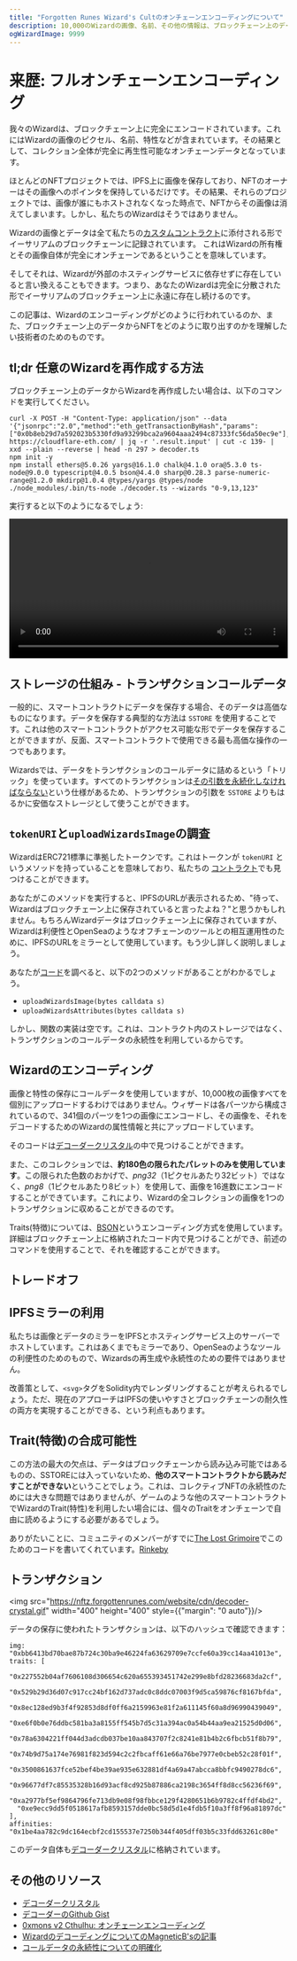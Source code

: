 ```yaml
---
title: "Forgotten Runes Wizard's Cultのオンチェーンエンコーディングについて"
description: 10,000のWizardの画像、名前、その他の情報は、ブロックチェーン上のデータから完全に再現されます。この記事では、なぜそれが重要なのか、どのように機能するのか、どのようにしてNFTを未来永劫取得可能にするのかについて説明します。
ogWizardImage: 9999
---
```


# 来歴: フルオンチェーンエンコーディング

我々のWizardは、ブロックチェーン上に完全にエンコードされています。これにはWizardの画像のピクセル、名前、特性などが含まれています。その結果として、コレクション全体が完全に再生性可能なオンチェーンデータとなっています。

ほとんどのNFTプロジェクトでは、IPFS上に画像を保存しており、NFTのオーナーはその画像へのポインタを保持しているだけです。その結果、それらのプロジェクトでは、画像が誰にもホストされなくなった時点で、NFTからその画像は消えてしまいます。しかし、私たちのWizardはそうではありません。

Wizardの画像とデータは全て私たちの[カスタムコントラクト](https://etherscan.io/address/0x521f9c7505005cfa19a8e5786a9c3c9c9f5e6f42)に添付される形でイーサリアムのブロックチェーンに記録されています。
これはWizardの所有権とその画像自体が完全にオンチェーンであるということを意味しています。

そしてそれは、Wizardが外部のホスティングサービスに依存せずに存在していると言い換えることもできます。つまり、あなたのWizardは完全に分散された形でイーサリアムのブロックチェーン上に永遠に存在し続けるのです。

この記事は、Wizardのエンコーディングがどのように行われているのか、また、ブロックチェーン上のデータからNFTをどのように取り出すのかを理解したい技術者のためのものです。

## tl;dr 任意のWizardを再作成する方法

ブロックチェーン上のデータからWizardを再作成したい場合は、以下のコマンドを実行してください。

```
curl -X POST -H "Content-Type: application/json" --data '{"jsonrpc":"2.0","method":"eth_getTransactionByHash","params":["0x0b8eb29d7a592023b5330fd9a93299bca2a9604aaa2494c87333fc56da50ec9e"],"id":67}' https://cloudflare-eth.com/ | jq -r '.result.input' | cut -c 139- | xxd --plain --reverse | head -n 297 > decoder.ts
npm init -y
npm install ethers@5.0.26 yargs@16.1.0 chalk@4.1.0 ora@5.3.0 ts-node@9.0.0 typescript@4.0.5 bson@4.4.0 sharp@0.28.3 parse-numeric-range@1.2.0 mkdirp@1.0.4 @types/yargs @types/node
./node_modules/.bin/ts-node ./decoder.ts --wizards "0-9,13,123"
```

実行すると以下のようになるでしょう:

<video controls width="100%" height="auto">
  <source src="https://nftz.forgottenrunes.com/website/cdn/wizard-decoding.mp4" type="video/mp4" />
  Your browser does not support the video tag.
</video>

## ストレージの仕組み - トランザクションコールデータ

一般的に、スマートコントラクトにデータを保存する場合、そのデータは高価なものになります。データを保存する典型的な方法は `SSTORE` を使用することです。これは他のスマートコントラクトがアクセス可能な形でデータを保存することができますが、反面、スマートコントラクトで使用できる最も高価な操作の一つでもあります。

Wizardsでは、データをトランザクションのコールデータに詰めるという「トリック」を使っています。すべてのトランザクションは[その引数を永続化しなければならない](https://ethresear.ch/t/clarification-on-how-calldata-persists-on-the-blockchain-and-how-optimistic-rollups-use-it/8136/5)という仕様があるため、トランザクションの引数を `SSTORE` よりもはるかに安価なストレージとして使うことができます。

## `tokenURI`と`uploadWizardsImage`の調査

WizardはERC721標準に準拠したトークンです。これはトークンが `tokenURI` というメソッドを持っていることを意味しており、私たちの [コントラクト](https://etherscan.io/address/0x521f9c7505005cfa19a8e5786a9c3c9c9f5e6f42#readContract)でも見つけることができます。

あなたがこのメソッドを実行すると、IPFSのURLが表示されるため、"待って、Wizardはブロックチェーン上に保存されていると言ったよね？"と思うかもしれません。もちろんWizardデータはブロックチェーン上に保存されていますが、Wizardは利便性とOpenSeaのようなオフチェーンのツールとの相互運用性のために、IPFSのURLをミラーとして使用しています。もう少し詳しく説明しましょう。

あなたが[コード](https://etherscan.io/address/0x521f9c7505005cfa19a8e5786a9c3c9c9f5e6f42#code)を調べると、以下の2つのメソッドがあることがわかるでしょう。

- `uploadWizardsImage(bytes calldata s)`
- `uploadWizardsAttributes(bytes calldata s)`

しかし、関数の実装は空です。これは、コントラクト内のストレージではなく、トランザクションのコールデータの永続性を利用しているからです。

## Wizardのエンコーディング

画像と特性の保存にコールデータを使用していますが、10,000枚の画像すべてを個別にアップロードするわけではありません。ウィザードは各パーツから構成されているので、341個のパーツを1つの画像にエンコードし、その画像を、それをデコードするためのWizardの属性情報と共にアップロードしています。

そのコードは[デコーダークリスタル](https://opensea.io/assets/0x2d00d68bf8bc14d139b4dcea5fb7ce0a42e09c86/0)の中で見つけることができます。

また、このコレクションでは、**約180色の限られたパレットのみを使用しています**。この限られた色数のおかげで、_png32_（1ピクセルあたり32ビット）ではなく、_png8_（1ピクセルあたり8ビット）を使用して、画像を16進数にエンコードすることができています。これにより、Wizardの全コレクションの画像を1つのトランザクションに収めることができるのです。

Traits(特徴)については、[BSON](https://bsonspec.org/)というエンコーディング方式を使用しています。詳細はブロックチェーン上に格納されたコード内で見つけることができ、前述のコマンドを使用することで、それを確認することができます。

## トレードオフ

## IPFSミラーの利用

私たちは画像とデータのミラーをIPFSとホスティングサービス上のサーバーでホストしています。これはあくまでもミラーであり、OpenSeaのようなツールの利便性のためのもので、Wizardsの再生成や永続性のための要件ではありません。

改善策として、`<svg>`タグをSolidity内でレンダリングすることが考えられるでしょう。ただ、現在のアプローチはIPFSの使いやすさとブロックチェーンの耐久性の両方を実現することができる、という利点もあります。

## Trait(特徴)の合成可能性

この方法の最大の欠点は、データはブロックチェーンから読み込み可能ではあるものの、SSTOREには入っていないため、**他のスマートコントラクトから読みだすことができない**ということでしょう。これは、コレクティブNFTの永続性のためには大きな問題ではありませんが、ゲームのような他のスマートコントラクトでWizardのTrait(特性)を利用したい場合には、個々のTraitをオンチェーンで自由に読めるようにする必要があるでしょう。

ありがたいことに、コミュニティのメンバーがすでに[The Lost Grimoire](https://github.com/aleb-user/LostGrimoire)でこのためのコードを書いてくれています。[Rinkeby](https://rinkeby.etherscan.io/address/0xe5a0b43035f0cf0b577d176ffc9a3ff307205af3#readContract)

## トランザクション

<img src="https://nftz.forgottenrunes.com/website/cdn/decoder-crystal.gif" width="400" height="400" style={{"margin": "0 auto"}}/>

データの保存に使われたトランザクションは、以下のハッシュで確認できます：

```
img: "0xbb6413bd70bae87b724c30ba9e46224fa63629709e7ccfe60a39cc14aa41013e",
traits: [
  "0x227552b04af7606108d306654c620a655393451742e299e8bfd28236683da2cf",
  "0x529b29d36d07c917cc24bf162d737adc0c8ddc07003f9d5ca59876cf8167bfda",
  "0x8ec128ed9b3f4f92853d8df0ff6a2159963e81f2a611145f60a8d96990439049",
  "0xe6f0b0e76ddbc581ba3a8155ff545b7d5c31a394ac0a54b44aa9ea21525d0d06",
  "0x78a6304221ff044d3adcdb037be10aa843707f2c8241e81b4b2c6fbcb51f8b79",
  "0x74b9d75a174e76981f823d594c2c2fbcaff61e66a76be7977e0cbeb52c28f01f",
  "0x3500861637fce52bef4be39ae935e632881df4a69a47abcca8bbfc9490278dc6",
  "0x96677df7c85535328b16d93acf8cd925b87886ca2198c3654ff8d8cc56236f69",
  "0xa2977bf5ef9864796fe713db9e08f98fbbce129f4280651b6b9782c4ffdf4bd2",
  "0xe9ecc9dd5f0518617afb8593157dde0bc58d5d1e4fdb5f10a3ff8f96a81897dc"
],
affinities: "0x1be4aa782c9dc164ecbf2cd155537e7250b344f405dff03b5c33fdd63261c80e"
```

このデータ自体も[デコーダークリスタル](https://opensea.io/assets/0x2d00d68bf8bc14d139b4dcea5fb7ce0a42e09c86/0)に格納されています。

## その他のリソース

- [デコーダークリスタル](https://opensea.io/assets/0x2d00d68bf8bc14d139b4dcea5fb7ce0a42e09c86/0)
- [デコーダーのGithub Gist](https://gist.github.com/cryppadotta/375dee1903598f5163e2c1d7d3ce9db9)
- [0xmons v2 Cthulhu: オンチェーンエンコーディング](https://blog.0xmons.xyz/79081566310)
- [WizardのデコーディングについてのMagneticB'sの記事](https://magneticb.github.io/blog/wizards-decoding)
- [コールデータの永続性についての明確化](https://ethresear.ch/t/clarification-on-how-calldata-persists-on-the-blockchain-and-how-optimistic-rollups-use-it/8136/5)
